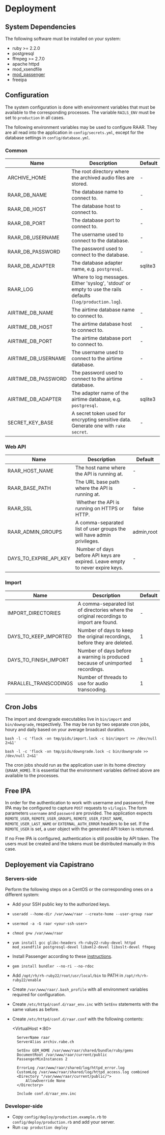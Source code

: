 # Deployment

## System Dependencies

The following software must be installed on your system:

* ruby >= 2.2.0
* postgresql
* ffmpeg >= 2.7.0
* apache httpd
* mod_xsendfile
* [mod_passenger](https://www.phusionpassenger.com/library/walkthroughs/deploy/ruby/ownserver/apache/oss/el7/install_passenger.html)
* freeipa

## Configuration

The system configuration is done with environment variables that must be available to the corresponding processes. The variable `RAILS_ENV` must be set to `production` in all cases.

The following environment variables may be used to configure RAAR. They are all read into the application in `config/secrets.yml`, except for the database settings in `config/database.yml`.

### Common

| Name | Description | Default |
| --- | --- | --- |
| ARCHIVE_HOME | The root directory where the archived audio files are stored. | - |
| RAAR_DB_NAME | The database name to connect to. | - |
| RAAR_DB_HOST | The database host to connect to. | - |
| RAAR_DB_PORT | The database port to connect to. | - |
| RAAR_DB_USERNAME | The username used to connect to the database. | - |
| RAAR_DB_PASSWORD | The password used to connect to the database. | - |
| RAAR_DB_ADAPTER | The database adapter name, e.g. `postgresql`. | sqlite3 |
| RAAR_LOG | Where to log messages. Either 'syslog', 'stdout' or empty to use the rails defaults (`log/production.log`). | - |
| AIRTIME_DB_NAME | The airtime database name to connect to. | - |
| AIRTIME_DB_HOST | The airtime database host to connect to. | - |
| AIRTIME_DB_PORT | The airtime database port to connect to. | - |
| AIRTIME_DB_USERNAME | The username used to connect to the airtime database. | - |
| AIRTIME_DB_PASSWORD | The password used to connect to the airtime database. | - |
| AIRTIME_DB_ADAPTER | The adapter name of the airtime database, e.g. `postgresql`. | sqlite3 |
| SECRET_KEY_BASE | A secret token used for encrypting sensitive data. Generate one with `rake secret`. | - |

### Web API

| Name | Description | Default |
| --- | --- | --- |
| RAAR_HOST_NAME | The host name where the API is running at. | - |
| RAAR_BASE_PATH | The URL base path where the API is running at. | - |
| RAAR_SSL | Whether the API is running on HTTPS or HTTP. | false |
| RAAR_ADMIN_GROUPS | A comma-separated list of user groups the will have admin privileges. | admin,root |
| DAYS_TO_EXPIRE_API_KEY | Number of days before API keys are expired. Leave empty to never expire keys. | - |

### Import

| Name | Description | Default |
| --- | --- | --- |
| IMPORT_DIRECTORIES | A comma-separated list of directories where the original recordings to import are found. | - |
| DAYS_TO_KEEP_IMPORTED | Number of days to keep the original recordings, before they are deleted. | 1 |
| DAYS_TO_FINISH_IMPORT | Number of days before a warning is produced because of unimported recordings. | 1 |
| PARALLEL_TRANSCODINGS | Number of threads to use for audio transcoding. | 1 |

## Cron Jobs

The import and downgrade executables live in `bin/import` and `bin/downgrade`, respectively. The may be run by two separate cron jobs, houry and daily based on your average broadcast duration.

    bash -l -c 'flock -xn tmp/pids/import.lock -c bin/import >> /dev/null 2>&1'

    bash -l -c 'flock -xn tmp/pids/downgrade.lock -c bin/downgrade >> /dev/null 2>&1'

The cron jobs should run as the application user in its home directory (`$RAAR_HOME`). It is essential that the environment variables defined above are available to the processes.

## Free IPA

In order for the authentication to work with username and password, Free IPA may be configured to capture `POST` requests to `v1/login`. The form parameters `username` and `password` are provided. The application expects `REMOTE_USER`, `REMOTE_USER_GROUPS`, `REMOTE_USER_FIRST_NAME`, `REMOTE_USER_LAST_NAME` or `EXTERNAL_AUTH_ERROR` headers to be set. If the `REMOTE_USER` is set, a user object with the generated API token is returned.

If no Free IPA is configured, authentication is still possible by API token. The users must be created and the tokens must be distributed manually in this case.

## Deployement via Capistrano

### Servers-side

Perform the following steps on a CentOS or the corresponding ones on a different system:

* Add your SSH public key to the authorized keys.
* `useradd --home-dir /var/www/raar --create-home --user-group raar`
* `usermod -a -G raar <your-ssh-user>`
* `chmod g+w /var/www/raar`
* `yum install gcc glibc-headers rh-ruby22-ruby-devel httpd mod_xsendfile postgresql-devel libxml2-devel libxslt-devel ffmpeg`
* Install Passenger according to these [instructions](https://www.phusionpassenger.com/library/walkthroughs/deploy/ruby/ownserver/apache/oss/el7/install_passenger.html).
* `gem install bundler --no-ri --no-rdoc`
* Add `/opt/rh/rh-ruby22/root/usr/local/bin` to PATH in `/opt/rh/rh-ruby22/enable`
* Create `/var/www/raar/.bash_profile` with all environment variables required for configuration.
* Create `/etc/httpd/conf.d/raar_env.inc` with `SetEnv` statements with the same values as before.
* Create `/etc/httpd/conf.d/raar.conf` with the following contents:

    <VirtualHost *:80>

        ServerName raar
        ServerAlias archiv.rabe.ch

        SetEnv GEM_HOME /var/www/raar/shared/bundle/ruby/gems
        DocumentRoot /var/www/raar/current/public
        PassengerMinInstances 2

        ErrorLog /var/www/raar/shared/log/httpd_error.log
        CustomLog /var/www/raar/shared/log/httpd_access.log combined
        <Directory "/var/www/raar/current/public/">
            AllowOverride None
        </Directory>

        Include conf.d/raar_env.inc

    </VirtualHost>


### Developer-side

* Copy `config/deploy/production.example.rb` to `config/deploy/production.rb` and add your server.
* Run `cap production deploy`
